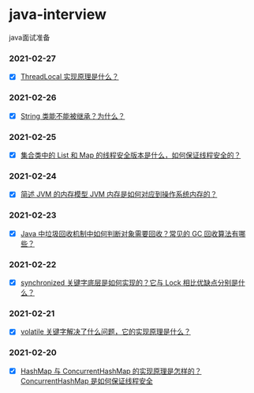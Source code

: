 # java-interview
java面试准备

### 2021-02-27
- [x] [ThreadLocal 实现原理是什么？](https://github.com/loyalto/java-interview/blob/main/2021-02-26/String%20%E7%B1%BB%E8%83%BD%E4%B8%8D%E8%83%BD%E8%A2%AB%E7%BB%A7%E6%89%BF%EF%BC%9F%E4%B8%BA%E4%BB%80%E4%B9%88%EF%BC%9F.md)

### 2021-02-26
- [x] [String 类能不能被继承？为什么？](https://github.com/loyalto/java-interview/blob/main/2021-02-26/String%20%E7%B1%BB%E8%83%BD%E4%B8%8D%E8%83%BD%E8%A2%AB%E7%BB%A7%E6%89%BF%EF%BC%9F%E4%B8%BA%E4%BB%80%E4%B9%88%EF%BC%9F.md)

### 2021-02-25
- [x] [集合类中的 List 和 Map 的线程安全版本是什么，如何保证线程安全的？](https://github.com/loyalto/java-interview/blob/main/2021-02-25/%E9%9B%86%E5%90%88%E7%B1%BB%E4%B8%AD%E7%9A%84%20List%20%E5%92%8C%20Map%20%E7%9A%84%E7%BA%BF%E7%A8%8B%E5%AE%89%E5%85%A8%E7%89%88%E6%9C%AC%E6%98%AF%E4%BB%80%E4%B9%88%EF%BC%8C%E5%A6%82%E4%BD%95%E4%BF%9D%E8%AF%81%E7%BA%BF%E7%A8%8B%E5%AE%89%E5%85%A8%E7%9A%84%EF%BC%9F.md)

### 2021-02-24
- [x] [简述 JVM 的内存模型 JVM 内存是如何对应到操作系统内存的？](https://github.com/loyalto/java-interview/blob/main/2021-02-24/%E7%AE%80%E8%BF%B0%20JVM%20%E7%9A%84%E5%86%85%E5%AD%98%E6%A8%A1%E5%9E%8B%20JVM%20%E5%86%85%E5%AD%98%E6%98%AF%E5%A6%82%E4%BD%95%E5%AF%B9%E5%BA%94%E5%88%B0%E6%93%8D%E4%BD%9C%E7%B3%BB%E7%BB%9F%E5%86%85%E5%AD%98%E7%9A%84%EF%BC%9F.md)

### 2021-02-23
- [x] [Java 中垃圾回收机制中如何判断对象需要回收？常见的 GC 回收算法有哪些？](https://github.com/loyalto/java-interview/blob/main/2021-02-23/Java%20%E4%B8%AD%E5%9E%83%E5%9C%BE%E5%9B%9E%E6%94%B6%E6%9C%BA%E5%88%B6%E4%B8%AD%E5%A6%82%E4%BD%95%E5%88%A4%E6%96%AD%E5%AF%B9%E8%B1%A1%E9%9C%80%E8%A6%81%E5%9B%9E%E6%94%B6%EF%BC%9F%E5%B8%B8%E8%A7%81%E7%9A%84%20GC%20%E5%9B%9E%E6%94%B6%E7%AE%97%E6%B3%95%E6%9C%89%E5%93%AA%E4%BA%9B%EF%BC%9F.md)

### 2021-02-22
- [x] [synchronized 关键字底层是如何实现的？它与 Lock 相比优缺点分别是什么？](https://github.com/loyalto/java-interview/blob/main/2021-02-22/synchronized%20%E5%85%B3%E9%94%AE%E5%AD%97%E5%BA%95%E5%B1%82%E6%98%AF%E5%A6%82%E4%BD%95%E5%AE%9E%E7%8E%B0%E7%9A%84%EF%BC%9F%E5%AE%83%E4%B8%8E%20Lock%20%E7%9B%B8%E6%AF%94%E4%BC%98%E7%BC%BA%E7%82%B9%E5%88%86%E5%88%AB%E6%98%AF%E4%BB%80%E4%B9%88%EF%BC%9F.md)

### 2021-02-21
- [x] [volatile 关键字解决了什么问题，它的实现原理是什么？](https://github.com/loyalto/java-interview/blob/main/2021-02-21/volatile%20%E5%85%B3%E9%94%AE%E5%AD%97%E8%A7%A3%E5%86%B3%E4%BA%86%E4%BB%80%E4%B9%88%E9%97%AE%E9%A2%98%EF%BC%8C%E5%AE%83%E7%9A%84%E5%AE%9E%E7%8E%B0%E5%8E%9F%E7%90%86%E6%98%AF%E4%BB%80%E4%B9%88%EF%BC%9F.md)

### 2021-02-20
- [x] [HashMap 与 ConcurrentHashMap 的实现原理是怎样的？ConcurrentHashMap 是如何保证线程安全](https://github.com/loyalto/java-interview/blob/main/2021-02-20/HashMap%20%E4%B8%8E%20ConcurrentHashMap%20%E7%9A%84%E5%AE%9E%E7%8E%B0%E5%8E%9F%E7%90%86%E6%98%AF%E6%80%8E%E6%A0%B7%E7%9A%84%EF%BC%9FConcurrentHashMap%20%E6%98%AF%E5%A6%82%E4%BD%95%E4%BF%9D%E8%AF%81%E7%BA%BF%E7%A8%8B%E5%AE%89%E5%85%A8%E7%9A%84%EF%BC%9F.md)
